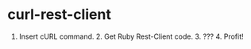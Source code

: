 curl-rest-client
================

1. Insert cURL command. 2. Get Ruby Rest-Client code. 3. ??? 4. Profit!

